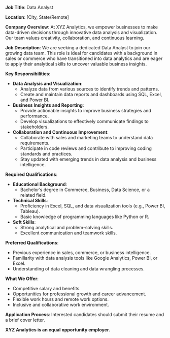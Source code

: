 ﻿
**Job Title**: Data Analyst

**Location**: [City, State/Remote]

**Company Overview**: At XYZ Analytics, we empower businesses to make data-driven decisions through innovative data analysis and visualization. Our team values creativity, collaboration, and continuous learning.

**Job Description**: We are seeking a dedicated Data Analyst to join our growing data team. This role is ideal for candidates with a background in sales or commerce who have transitioned into data analytics and are eager to apply their analytical skills to uncover valuable business insights.

**Key Responsibilities**:

-   **Data Analysis and Visualization**:
    -   Analyze data from various sources to identify trends and patterns.
    -   Create and maintain data reports and dashboards using SQL, Excel, and Power BI.
-   **Business Insights and Reporting**:
    -   Provide actionable insights to improve business strategies and performance.
    -   Develop visualizations to effectively communicate findings to stakeholders.
-   **Collaboration and Continuous Improvement**:
    -   Collaborate with sales and marketing teams to understand data requirements.
    -   Participate in code reviews and contribute to improving coding standards and practices.
    -   Stay updated with emerging trends in data analysis and business intelligence.

**Required Qualifications**:

-   **Educational Background**:
    -   Bachelor’s degree in Commerce, Business, Data Science, or a related field.
-   **Technical Skills**:
    -   Proficiency in Excel, SQL, and data visualization tools (e.g., Power BI, Tableau).
    -   Basic knowledge of programming languages like Python or R.
-   **Soft Skills**:
    -   Strong analytical and problem-solving skills.
    -   Excellent communication and teamwork skills.

**Preferred Qualifications**:

-   Previous experience in sales, commerce, or business intelligence.
-   Familiarity with data analysis tools like Google Analytics, Power BI, or Excel.
-   Understanding of data cleaning and data wrangling processes.

**What We Offer**:

-   Competitive salary and benefits.
-   Opportunities for professional growth and career advancement.
-   Flexible work hours and remote work options.
-   Inclusive and collaborative work environment.

**Application Process**: Interested candidates should submit their resume and a brief cover letter.

**XYZ Analytics is an equal opportunity employer.**
